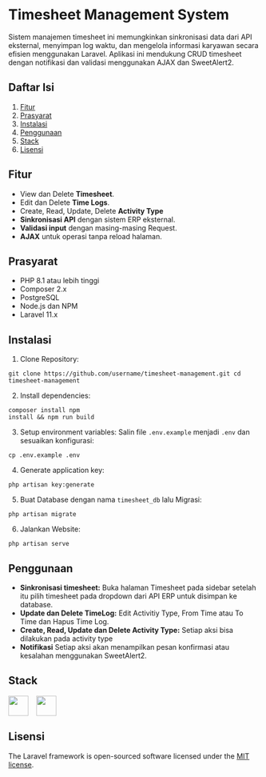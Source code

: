# Timesheet Management System
Sistem manajemen timesheet ini memungkinkan sinkronisasi data dari API eksternal, menyimpan log waktu, dan mengelola informasi karyawan secara efisien menggunakan Laravel. Aplikasi ini mendukung CRUD timesheet dengan notifikasi dan validasi menggunakan AJAX dan SweetAlert2.

## Daftar Isi
1. [Fitur](#fitur)
2. [Prasyarat](#prasyarat)
3. [Instalasi](#instalasi)
4. [Penggunaan](#penggunaan)
4. [Stack](#stack)
8. [Lisensi](#lisensi)

## Fitur
- View dan Delete **Timesheet**.
- Edit dan Delete **Time Logs**.
- Create, Read, Update, Delete **Activity Type**
- **Sinkronisasi API** dengan sistem ERP eksternal.
- **Validasi input** dengan masing-masing Request.
- **AJAX** untuk operasi tanpa reload halaman.

## Prasyarat
- PHP 8.1 atau lebih tinggi
- Composer 2.x
- PostgreSQL
- Node.js dan NPM
- Laravel 11.x

## Instalasi

 1. Clone Repository:
 ```
 git clone https://github.com/username/timesheet-management.git cd timesheet-management
 ```
 
 2. Install dependencies:
 ```
 composer install npm
 install && npm run build
 ```
 
 3. Setup environment variables: Salin file `.env.example` menjadi `.env` dan sesuaikan konfigurasi:
 ```
 cp .env.example .env
 ```
 
 4. Generate application key:
 ```
 php artisan key:generate
 ```
 
 5. Buat Database dengan nama `timesheet_db` lalu Migrasi:
 ```
 php artisan migrate
 ```
 
 6. Jalankan Website:
 ```
 php artisan serve
 ```

## Penggunaan

 - **Sinkronisasi timesheet:**
 Buka halaman Timesheet pada sidebar setelah itu pilih timesheet pada dropdown dari API ERP untuk disimpan ke database.
 - **Update dan Delete TimeLog:**
 Edit Activitiy Type, From Time atau To Time dan Hapus Time Log.
 - **Create, Read, Update dan Delete Activity Type:**
 Setiap aksi bisa dilakukan pada activity type
 - **Notifikasi**
 Setiap aksi akan menampilkan pesan konfirmasi atau kesalahan menggunakan SweetAlert2.

## Stack
<div style="display: flex; align-items: center; gap: 1rem;">
    <img src="https://github.com/user-attachments/assets/b2186acf-1e12-430a-90b0-658a13b86229" width="40" height="40">
    <img src="https://github.com/user-attachments/assets/6fb55d4e-6e04-4f42-8748-9cca116adfd3" width="40" height="40">
</div>

## Lisensi
The Laravel framework is open-sourced software licensed under the [MIT license](https://opensource.org/licenses/MIT).
